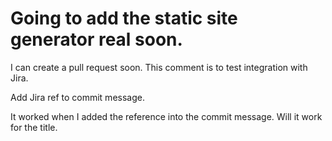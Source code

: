 # Going to add the static site generator real soon.

I can create a pull request soon. This comment is to test integration  with Jira.

Add Jira ref to commit message.

It worked when I added the reference into the commit message. Will it work for the title.
